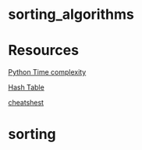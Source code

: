 # sorting_algorithms

# Resources

 [Python Time complexity](https://wiki.python.org/moin/TimeComplexity)

 [Hash Table](https://iq.opengenus.org/time-complexity-of-hash-table/)

 [cheatshest](https://www.bigocheatsheet.com/)
# sorting